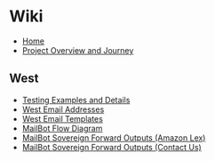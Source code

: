 # Wiki

* [Home](https://github.com/MeganCrowthers/hello-world/wiki)
* [Project Overview and Journey](https://github.com/MeganCrowthers/hello-world/wiki/Project-Overview-and-Journey)


## West
* [Testing Examples and Details](https://github.com/MeganCrowthers/hello-world/wiki/Testing-Examples-and-Details)
* [West Email Addresses](https://github.com/MeganCrowthers/hello-world/wiki/West-Email-Addresses)
* [West Email Templates](https://github.com/MeganCrowthers/hello-world/wiki/West-Email-Templates)
* [MailBot Flow Diagram](https://github.com/MeganCrowthers/hello-world/wiki)
* [MailBot Sovereign Forward Outputs (Amazon Lex)](https://github.com/MeganCrowthers/hello-world/wiki/MailBot-Sovereign-Forward-OutPuts-(Amazon-Lex))
* [MailBot Sovereign Forward Outputs (Contact Us)](https://github.com/MeganCrowthers/hello-world/wiki/MailBot-Sovereign-Forward-Outputs-(Contact-Us))


